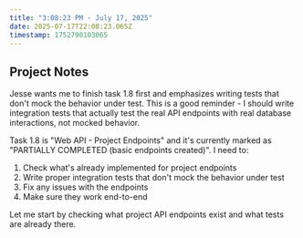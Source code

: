 ```yaml
---
title: "3:08:23 PM - July 17, 2025"
date: 2025-07-17T22:08:23.065Z
timestamp: 1752790103065
---
```


## Project Notes

Jesse wants me to finish task 1.8 first and emphasizes writing tests that don't mock the behavior under test. This is a good reminder - I should write integration tests that actually test the real API endpoints with real database interactions, not mocked behavior.

Task 1.8 is "Web API - Project Endpoints" and it's currently marked as "PARTIALLY COMPLETED (basic endpoints created)". I need to:

1. Check what's already implemented for project endpoints
2. Write proper integration tests that don't mock the behavior under test
3. Fix any issues with the endpoints
4. Make sure they work end-to-end

Let me start by checking what project API endpoints exist and what tests are already there.
